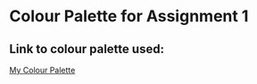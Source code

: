 # Colour Palette for Assignment 1

## Link to colour palette used:

[My Colour Palette](https://colors.dopely.top/palettes/5ji05jwvCkf)